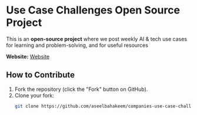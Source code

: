 # Use Case Challenges Open Source Project

This is an **open-source project** where we post weekly AI & tech use cases for learning and problem-solving, and for useful resources

 **Website:** [Website](https://aseelbahakeem.github.io/companies-use-case-challenges/index.html)

## How to Contribute
1. Fork the repository (click the "Fork" button on GitHub).
2. Clone your fork:
   ```sh
   git clone https://github.com/aseelbahakeem/companies-use-case-challenges.git
